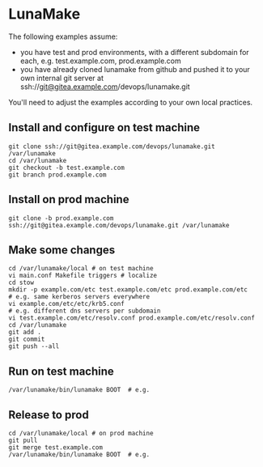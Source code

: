 # LunaMake

The following examples assume:

- you have test and prod environments, with a different
  subdomain for each, e.g. test.example.com, prod.example.com
- you have already cloned lunamake from github and pushed it to your own
  internal git server at ssh://git@gitea.example.com/devops/lunamake.git

You'll need to adjust the examples according to your own local practices.

## Install and configure on test machine

    git clone ssh://git@gitea.example.com/devops/lunamake.git /var/lunamake
    cd /var/lunamake
    git checkout -b test.example.com
    git branch prod.example.com

## Install on prod machine

    git clone -b prod.example.com ssh://git@gitea.example.com/devops/lunamake.git /var/lunamake

## Make some changes 

    cd /var/lunamake/local # on test machine
    vi main.conf Makefile triggers # localize
    cd stow 
    mkdir -p example.com/etc test.example.com/etc prod.example.com/etc
    # e.g. same kerberos servers everywhere
    vi example.com/etc/etc/krb5.conf  
    # e.g. different dns servers per subdomain
    vi test.example.com/etc/resolv.conf prod.example.com/etc/resolv.conf 
    cd /var/lunamake
    git add .
    git commit
    git push --all 

## Run on test machine

    /var/lunamake/bin/lunamake BOOT  # e.g.

## Release to prod 

    cd /var/lunamake/local # on prod machine
    git pull
    git merge test.example.com
    /var/lunamake/bin/lunamake BOOT  # e.g.

